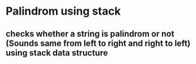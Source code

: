 # Palindrom using stack 
## checks whether a string is palindrom or not (Sounds same from left to right and right to left) using stack data structure
